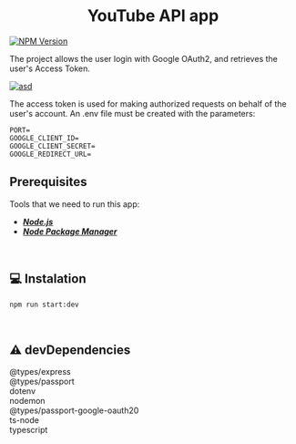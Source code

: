 <h1 align="center"> YouTube API app </h1>

[![NPM Version](https://img.shields.io/npm/v/npm.svg?style=flat)]()


The project allows the user login with Google OAuth2, and retrieves the user's Access Token. 

<a href="https://ibb.co/MpFh6qx"><img src="https://i.ibb.co/HY52dmf/asd.jpg" alt="asd" border="0"></a>

The access token is used for making authorized requests on behalf of the user's account.
An .env file must be created with the parameters:
<br>
```
PORT=
GOOGLE_CLIENT_ID=
GOOGLE_CLIENT_SECRET=
GOOGLE_REDIRECT_URL=
```

## Prerequisites
Tools that we need to run this app:

- ***[Node.js](https://nodejs.org/en/)***
- ***[Node Package Manager](https://www.npmjs.com/get-npm)***

<br>

## :computer: Instalation
```
npm run start:dev
```
<br>

## :warning: devDependencies

@types/express<br>
@types/passport<br>
dotenv<br>
nodemon<br>
@types/passport-google-oauth20<br>
ts-node<br>
typescript<br>
